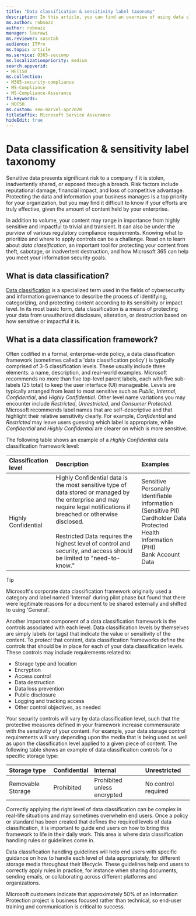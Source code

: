```yaml
---
title: "Data classification & sensitivity label taxonomy"
description: In this article, you can find an overview of using data classification & sensitivity label taxonomy with Microsoft 365.
ms.author: robmazz
author: robmazz
manager: laurawi
ms.reviewer: sosstah
audience: ITPro
ms.topic: article
ms.service: O365-seccomp
ms.localizationpriority: medium
search.appverid:
- MET150
ms.collection:
- M365-security-compliance
- MS-Compliance
- MS-Compliance-Assurance
f1.keywords:
- NOCSH
ms.custom: seo-marvel-apr2020
titleSuffix: Microsoft Service Assurance
hideEdit: true
---
```


# Data classification & sensitivity label taxonomy

Sensitive data presents significant risk to a company if it is stolen, inadvertently shared, or exposed through a breach. Risk factors include reputational damage, financial impact, and loss of competitive advantage. Protecting the data and information your business manages is a top priority for your organization, but you may find it difficult to know if your efforts are truly effective, given the amount of content held by your enterprise.

In addition to volume, your content may range in importance from highly sensitive and impactful to trivial and transient. It can also be under the purview of various regulatory compliance requirements. Knowing what to prioritize and where to apply controls can be a challenge. Read on to learn about *data classification*, an important tool for protecting your content from theft, sabotage, or inadvertent destruction, and how Microsoft 365 can help you meet your information security goals.

## What is data classification?

[Data classification](/microsoft-365/compliance/data-classification-overview) is a specialized term used in the fields of cybersecurity and information governance to describe the process of identifying, categorizing, and protecting content according to its sensitivity or impact level. In its most basic form, data classification is a means of protecting your data from unauthorized disclosure, alteration, or destruction based on how sensitive or impactful it is.

## What is a data classification framework?

Often codified in a formal, enterprise-wide policy, a data classification framework (sometimes called a 'data classification policy') is typically comprised of 3-5 classification levels. These usually include three elements: a name, description, and real-world examples. Microsoft recommends no more than five top-level parent labels, each with five sub-labels (25 total) to keep the user interface (UI) manageable. Levels are typically arranged from least to most sensitive such as *Public*, *Internal*, *Confidential*, and *Highly*
*Confidential*. Other level name variations you may encounter include *Restricted*, *Unrestricted*, and *Consumer Protected*. Microsoft recommends label names that are self-descriptive and that highlight their relative sensitivity clearly. For example, *Confidential* and *Restricted* may leave users guessing which label is appropriate, while *Confidential* and *Highly Confidential* are clearer on which is more sensitive. 

The following table shows an example of a *Highly Confidential* data classification framework level:

|**Classification level**|**Description**|**Examples**|
|:-----------------------|:--------------|:-----------|
| Highly Confidential | Highly Confidential data is the most sensitive type of data stored or managed by the enterprise and may require legal notifications if breached or otherwise disclosed. <br><br> Restricted Data requires the highest level of control and security, and access should be limited to "need-to- know." | Sensitive Personally Identifiable Information (Sensitive PII) <br> Cardholder Data <br> Protected Health Information (PHI) <br> Bank Account Data |

>[!TIP]
>Microsoft's corporate data classification framework originally used a category and label named 'Internal' during pilot phase but found that there were legitimate reasons for a document to be shared externally and shifted to using 'General'.

Another important component of a data classification framework is the controls associated with each level. Data classification levels by themselves are simply labels (or tags) that indicate the value or sensitivity of the content. To *protect* that content, data classification frameworks define the controls that should be in place for each of your data classification levels. These controls may include requirements related to:

- Storage type and location
- Encryption
- Access control
- Data destruction
- Data loss prevention
- Public disclosure
- Logging and tracking access
- Other control objectives, as needed

Your security controls will vary by data classification level, such that the protective measures defined in your framework increase commensurate with the sensitivity of your content. For example, your data storage control requirements will vary depending upon the media that is being used as well as upon the classification level applied to a given piece of content. The following table shows an example of data classification controls for a specific storage type:

|**Storage type**|**Confidential**|**Internal**|**Unrestricted**|
|:---------------|:---------------|:-----------|:---------------|
| Removable Storage | Prohibited | Prohibited unless encrypted | No control required |

Correctly applying the right level of data classification can be complex in real-life situations and may sometimes overwhelm end users. Once a policy or standard has been created that defines the required levels of data classification, it is important to guide end users on how to bring this framework to life in their daily work. This area is where data classification handling rules or guidelines come in.

Data classification handling guidelines will help end users with specific guidance on how to handle each level of data appropriately, for different storage media throughout their lifecycle. These guidelines help end users to correctly apply rules in practice, for instance when sharing documents, sending emails, or collaborating across different platforms and organizations.

Microsoft customers indicate that approximately 50% of an Information Protection project is business focused rather than technical, so end-user training and communication is critical to success.
